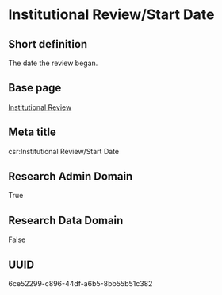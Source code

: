 # Institutional Review/Start Date
## Short definition
The date the review began.
## Base page
[Institutional Review](../../Objects/Institutional%20Review.md)
## Meta title
csr:Institutional Review/Start Date
## Research Admin Domain
True
## Research Data Domain
False
## UUID
6ce52299-c896-44df-a6b5-8bb55b51c382
